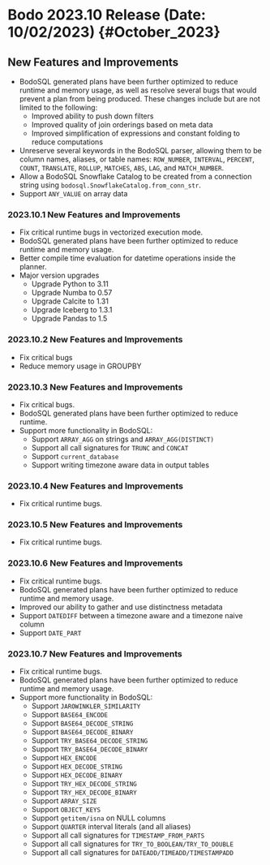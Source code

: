 # Bodo 2023.10 Release (Date: 10/02/2023) {#October_2023}

## New Features and Improvements

- BodoSQL generated plans have been further optimized to reduce runtime and memory usage, as well as
  resolve several bugs that would prevent a plan from being produced. These changes include but are
  not limited to the following:
  - Improved ability to push down filters
  - Improved quality of join orderings based on meta data
  - Improved simplification of expressions and constant folding to reduce computations
- Unreserve several keywords in the BodoSQL parser, allowing them to be column names, aliases,
  or table names: `ROW_NUMBER`, `INTERVAL`, `PERCENT`, `COUNT`, `TRANSLATE`, `ROLLUP`, `MATCHES`,
  `ABS`, `LAG`, and `MATCH_NUMBER`.
- Allow a BodoSQL Snowflake Catalog to be created from a connection string using `bodosql.SnowflakeCatalog.from_conn_str`.
- Support `ANY_VALUE` on array data

### 2023.10.1 New Features and Improvements

- Fix critical runtime bugs in vectorized execution mode.
- BodoSQL generated plans have been further optimized to reduce runtime and memory usage.
- Better compile time evaluation for datetime operations inside the planner.
- Major version upgrades
  - Upgrade Python to 3.11
  - Upgrade Numba to 0.57
  - Upgrade Calcite to 1.31
  - Upgrade Iceberg to 1.3.1
  - Upgrade Pandas to 1.5

### 2023.10.2 New Features and Improvements

- Fix critical bugs
- Reduce memory usage in GROUPBY

### 2023.10.3 New Features and Improvements

- Fix critical bugs.
- BodoSQL generated plans have been further optimized to reduce runtime.
- Support more functionality in BodoSQL:
  - Support `ARRAY_AGG` on strings and `ARRAY_AGG(DISTINCT)`
  - Support all call signatures for `TRUNC` and `CONCAT`
  - Support `current_database`
  - Support writing timezone aware data in output tables

### 2023.10.4 New Features and Improvements

- Fix critical runtime bugs.

### 2023.10.5 New Features and Improvements

- Fix critical runtime bugs.

### 2023.10.6 New Features and Improvements

- Fix critical runtime bugs.
- BodoSQL generated plans have been further optimized to reduce runtime and memory usage.
- Improved our ability to gather and use distinctness metadata
- Support `DATEDIFF` between a timezone aware and a timezone naive column
- Support `DATE_PART`

### 2023.10.7 New Features and Improvements

- Fix critical runtime bugs.
- BodoSQL generated plans have been further optimized to reduce runtime and memory usage.
- Support more functionality in BodoSQL:
  - Support `JAROWINKLER_SIMILARITY`
  - Support `BASE64_ENCODE`
  - Support `BASE64_DECODE_STRING`
  - Support `BASE64_DECODE_BINARY`
  - Support `TRY_BASE64_DECODE_STRING`
  - Support `TRY_BASE64_DECODE_BINARY`
  - Support `HEX_ENCODE`
  - Support `HEX_DECODE_STRING`
  - Support `HEX_DECODE_BINARY`
  - Support `TRY_HEX_DECODE_STRING`
  - Support `TRY_HEX_DECODE_BINARY`
  - Support `ARRAY_SIZE`
  - Support `OBJECT_KEYS`
  - Support `getitem/isna` on NULL columns
  - Support `QUARTER` interval literals (and all aliases)
  - Support all call signatures for `TIMESTAMP_FROM_PARTS`
  - Support all call signatures for `TRY_TO_BOOLEAN/TRY_TO_DOUBLE`
  - Support all call signatures for `DATEADD/TIMEADD/TIMESTAMPADD`
